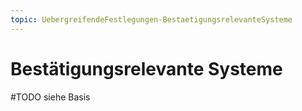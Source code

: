 ```yaml
---
topic: UebergreifendeFestlegungen-BestaetigungsrelevanteSysteme
---
```

# Bestätigungsrelevante Systeme

#TODO siehe Basis